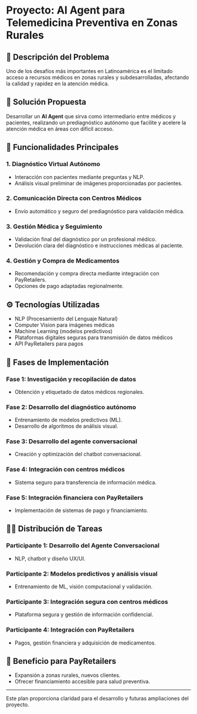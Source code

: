 # Proyecto: AI Agent para Telemedicina Preventiva en Zonas Rurales

## 📝 Descripción del Problema
Uno de los desafíos más importantes en Latinoamérica es el limitado acceso a recursos médicos en zonas rurales y subdesarrolladas, afectando la calidad y rapidez en la atención médica.

## 🎯 Solución Propuesta
Desarrollar un **AI Agent** que sirva como intermediario entre médicos y pacientes, realizando un prediagnóstico autónomo que facilite y acelere la atención médica en áreas con difícil acceso.

## 🔑 Funcionalidades Principales

### 1. Diagnóstico Virtual Autónomo
- Interacción con pacientes mediante preguntas y NLP.
- Análisis visual preliminar de imágenes proporcionadas por pacientes.

### 2. Comunicación Directa con Centros Médicos
- Envío automático y seguro del prediagnóstico para validación médica.

### 3. Gestión Médica y Seguimiento
- Validación final del diagnóstico por un profesional médico.
- Devolución clara del diagnóstico e instrucciones médicas al paciente.

### 4. Gestión y Compra de Medicamentos
- Recomendación y compra directa mediante integración con PayRetailers.
- Opciones de pago adaptadas regionalmente.

## ⚙️ Tecnologías Utilizadas
- NLP (Procesamiento del Lenguaje Natural)
- Computer Vision para imágenes médicas
- Machine Learning (modelos predictivos)
- Plataformas digitales seguras para transmisión de datos médicos
- API PayRetailers para pagos

## 🚀 Fases de Implementación

### Fase 1: Investigación y recopilación de datos
- Obtención y etiquetado de datos médicos regionales.

### Fase 2: Desarrollo del diagnóstico autónomo
- Entrenamiento de modelos predictivos (ML).
- Desarrollo de algoritmos de análisis visual.

### Fase 3: Desarrollo del agente conversacional
- Creación y optimización del chatbot conversacional.

### Fase 4: Integración con centros médicos
- Sistema seguro para transferencia de información médica.

### Fase 5: Integración financiera con PayRetailers
- Implementación de sistemas de pago y financiamiento.

## 🧑‍💻 Distribución de Tareas

### Participante 1: Desarrollo del Agente Conversacional
- NLP, chatbot y diseño UX/UI.

### Participante 2: Modelos predictivos y análisis visual
- Entrenamiento de ML, visión computacional y validación.

### Participante 3: Integración segura con centros médicos
- Plataforma segura y gestión de información confidencial.

### Participante 4: Integración con PayRetailers
- Pagos, gestión financiera y adquisición de medicamentos.

## 💼 Beneficio para PayRetailers
- Expansión a zonas rurales, nuevos clientes.
- Ofrecer financiamiento accesible para salud preventiva.

---

Este plan proporciona claridad para el desarrollo y futuras ampliaciones del proyecto.


